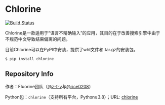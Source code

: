 # Chlorine

[![Build Status](https://img.shields.io/endpoint.svg?url=https%3A%2F%2Factions-badge.atrox.dev%2Frice0208%2Fchlorine%2Fbadge&style=flat)](https://actions-badge.atrox.dev/rice0208/chlorine/goto)

Chlorine是一款适用于“语言不精确输入”的应用，其目的在于改善搜索引擎中由于不规范中文导致结果偏离的问题。

目前Chlorine可以在PyPI中安装，提供了whl文件和.tar.gz的安装包。

```shell
$ pip install chlorine
```

## Repository Info

作者：Fluorine团队（[@z-t-y](https://github.com/z-t-y)与[@rice0208](https://github.com/rice0208)）

Python包：`chlorine`（支持所有平台，Python≥3.8）；URL: [chlorine](https://pypi.org/project/chlorine)
